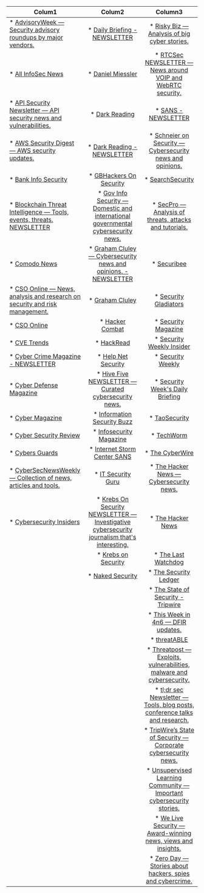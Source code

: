 |	Colum1	|	Colum2	|	Column3	|
|	---	|	:---:	|	:---:	|
|	* [AdvisoryWeek — Security advisory roundups by major vendors.](https://www.advisoryweek.com/)	|	* [Daily Briefing - NEWSLETTER](https://thecyberwire.com/newsletters/daily-briefing)	|	* [Risky Biz — Analysis of big cyber stories.](https://risky.biz/)	|
|	* [All InfoSec News](https://allinfosecnews.com/)	|	* [Daniel Miessler](https://danielmiessler.com/)	|	* [RTCSec NEWSLETTER — News around VOIP and WebRTC security.](https://rtcsec.com/newsletter/)	|
|	* [API Security Newsletter — API security news and vulnerabilities.](https://apisecurity.io/)	|	* [Dark Reading](https://www.darkreading.com/)	|	* [SANS - NEWSLETTER](https://www.sans.org/newsletters/)	|
|	* [AWS Security Digest — AWS security updates.](https://awssecuritydigest.com/)	|	* [Dark Reading - NEWSLETTER](https://www.darkreading.com/newsletter-signup/)	|	* [Schneier on Security —Cybersecurity news and opinions.](https://www.schneier.com/crypto-gram/)	|
|	* [Bank Info Security](https://www.bankinfosecurity.com/)	|	* [GBHackers On Security](https://gbhackers.com/)	|	* [SearchSecurity](https://www.techtarget.com/searchsecurity/)	|
|	* [Blockchain Threat Intelligence — Tools, events, threats. NEWSLETTER](https://newsletter.blockthreat.io/)	|	* [Gov Info Security — Domestic and international governmental cybersecurity news.](https://www.govinfosecurity.com/)	|	* [SecPro — Analysis of threats, attacks and tutorials.](https://security.packt.com/malware-analysis/)	|
|	* [Comodo News](https://blog.comodo.com/)	|	* [Graham Cluley — Cybersecurity news and opinions. - NEWSLETTER](https://grahamcluley.com/gchq-newsletter/)	|	* [Securibee](https://securib.ee/)	|
|	* [CSO Online — News, analysis and research on security and risk management.](https://www.csoonline.com/)	|	* [Graham Cluley](https://grahamcluley.com/)	|	* [Security Gladiators](https://securitygladiators.com/)	|
|	* [CSO Online](https://www.csoonline.com/)	|	* [Hacker Combat](https://www.hackercombat.com/)	|	* [Security Magazine](https://www.securitymagazine.com/)	|
|	* [CVE Trends](https://cvetrends.com/)	|	* [HackRead](https://www.hackread.com/)	|	* [Security Weekly Insider](https://securityweekly.com/blog)	|
|	* [Cyber Crime Magazine - NEWSLETTER](https://cybersecurityventures.com/mailing-list/)	|	* [Help Net Security](https://www.helpnetsecurity.com/)	|	* [Security Weekly](https://www.securityweek.com/)	|
|	* [Cyber Defense Magazine](https://www.cyberdefensemagazine.com/)	|	* [Hive Five NEWSLETTER — Curated cybersecurity news.](https://securib.ee/newsletter/)	|	* [Security Week's Daily Briefing](https://www.securityweek.com/)	|
|	* [Cyber Magazine](https://cybermagazine.com/)	|	* [Information Security Buzz](https://informationsecuritybuzz.com/)	|	* [TaoSecurity](https://www.taosecurity.com/)	|
|	* [Cyber Security Review](https://www.cybersecurity-review.com/)	|	* [Infosecurity Magazine](https://www.infosecurity-magazine.com/)	|	* [TechWorm](https://www.techworm.net/)	|
|	* [Cybers Guards](https://cyberguards.com/)	|	* [Internet Storm Center  SANS](https://isc.sans.edu/)	|	* [The CyberWire](https://thecyberwire.com/)	|
|	* [CyberSecNewsWeekly — Collection of news, articles and tools.](https://cybersecweekly.com/)	|	* [IT Security Guru](https://www.itsecurityguru.org/)	|	* [The Hacker News — Cybersecurity news.](https://thehackernews.com/)	|
|	* [Cybersecurity Insiders](https://www.cybersecurity-insiders.com/)	|	* [Krebs On Security NEWSLETTER — Investigative cybersecurity journalism that's interesting.](https://krebsonsecurity.com/subscribe/)	|	* [The Hacker News](https://thehackernews.com/)	|
|		|	* [Krebs on Security](https://krebsonsecurity.com/)	|	* [The Last Watchdog](https://www.lastwatchdog.com/)	|
|		|	* [Naked Security](https://news.sophos.com/en-us/category/serious-security/)	|	* [The Security Ledger](https://www.youtube.com/c/securityledger)	|
|		|		|	* [The State of Security - Tripwire](https://www.tripwire.com/state-of-security)	|
|		|		|	* [This Week in 4n6 — DFIR updates.](https://thisweekin4n6.com/)	|
|		|		|	* [threatABLE](https://www.threatable.io/)	|
|		|		|	* [Threatpost — Exploits, vulnerabilities, malware and cybersecurity.](https://threatpost.com/)	|
|		|		|	* [tl;dr sec Newsletter — Tools, blog posts, conference talks and research.](https://tldrsec.com/)	|
|		|		|	* [TripWire’s State of Security — Corporate cybersecurity news.](https://www.tripwire.com/state-of-security/)	|
|		|		|	* [Unsupervised Learning Community — Important cybersecurity stories.](https://danielmiessler.com/newsletter/)	|
|		|		|	* [We Live Security — Award-winning news, views and insights.](https://www.welivesecurity.com/en/)	|
		|		|	* [Zero Day — Stories about hackers, spies and cybercrime.](https://www.zetter-zeroday.com/)	|
